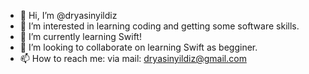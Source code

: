 - 👋 Hi, I’m @dryasinyildiz
- 👀 I’m interested in learning coding and getting some software skills.
- 🌱 I’m currently learning Swift!
- 💞️ I’m looking to collaborate on learning Swift as begginer.
- 📫 How to reach me: via mail: dryasinyildiz@gmail.com

<!---
dryasinyildiz/dryasinyildiz is a ✨ special ✨ repository because its `README.md` (this file) appears on your GitHub profile.
You can click the Preview link to take a look at your changes.
--->
